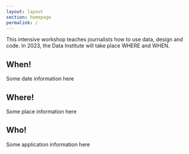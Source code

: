 ```yaml
---
layout: layout
section: homepage
permalink: /
---
```


<div class="page-intro">
    <p class="big-type">This intensive workshop teaches journalists how to use data, design and code. In 2023, the Data Institute will take place WHERE and WHEN.</p>
</div>

## When!

Some date information here

## Where!

Some place information here

## Who!

Some application information here